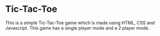 # Tic-Tac-Toe
This is a simple Tic-Tac-Toe game which is made using HTML, CSS and Javascript. 
This game has a single player mode and a 2 player mode.
